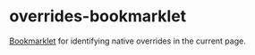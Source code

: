 # overrides-bookmarklet
[Bookmarklet](javascript:(function()%7B%22use%20strict%22%3Bvar%20_typeof%3D%22function%22%3D%3Dtypeof%20Symbol%26%26%22symbol%22%3D%3Dtypeof%20Symbol.iterator%3Ffunction(e)%7Breturn%20typeof%20e%7D%3Afunction(e)%7Breturn%20e%26%26%22function%22%3D%3Dtypeof%20Symbol%26%26e.constructor%3D%3D%3DSymbol%26%26e!%3D%3DSymbol.prototype%3F%22symbol%22%3Atypeof%20e%7D%3B!function%20checkWindowOverrides(win)%7Bif(!Object.getOwnPropertyNames)return%3Bvar%20overridden%3D%5B%5D%2Ciframe%3Dvoid%200%2CfreshWindow%3Dvoid%200%2Cobjects%3Dvoid%200%2Cserializer%3Dvoid%200%3Bfunction%20setup()%7Bvar%20e%3Dwin.document%3B(iframe%3De.createElement(%22iframe%22)).style.display%3D%22none%22%2Ciframe.src%3D%22javascript%3Afalse%22%2Ce.getElementsByTagName(%22script%22)%5B0%5D.parentNode.appendChild(iframe)%2CfreshWindow%3Diframe.contentWindow%2Cobjects%3DgetKeys(freshWindow)%2Cserializer%3Diframe.contentWindow.Function.prototype.toString%7Dfunction%20teardown()%7Biframe.parentNode.removeChild(iframe)%7Dfunction%20checkWindowObject(e)%7B!1%3D%3D%3DisNativeFunction(e)%26%26overridden.push(e.join(%22.%22))%7Dfunction%20fromKey(e)%7Bvar%20t%3Dwin%3Bfor(e%3D%5B%5D.slice.call(e)%3Bt%26%26e.length%3B)try%7Bt%3Dt%5Be.shift()%5D%7Dcatch(e)%7Breturn%7Dreturn%20t%7Dfunction%20isNativeFunction(key)%7Bvar%20fn%3DfromKey(key)%3Bif(%22function%22%3D%3Dtypeof%20fn)%7Bif(!isNonNativeFunction(fn))return!0%3Bvar%20joined%3Dkey.join(%22.%22)%3Btry%7Breturn%20window.unsafeGlobal%3Dfn%2Ceval(%22delete%20%22%2Bjoined)%2CisNonNativeFunction(fromKey(key))%7Dfinally%7Beval(joined%2B%22%20%3D%20unsafeGlobal%22)%2Cdelete%20window.unsafeGlobal%7Dreturn!1%7D%7Dfunction%20toString(e)%7Breturn%20serializer.call(e)%7Dfunction%20isNonNativeFunction(e)%7Breturn%22function%22%3D%3Dtypeof%20e%26%26!%2F%5C%5Bnative%20code%5C%5D%2F.test(toString(e))%7Dfunction%20getKeys(e)%7Bvar%20t%3DObject.getOwnPropertyNames(e)%3Bfor(var%20o%20in%20e)-1%3D%3D%3Dt.indexOf(o)%26%26t.push(o)%3Breturn%20t%7Dsetup()%3Bfor(var%20objectIndex%3D0%3BobjectIndex%3Cobjects.length%3BobjectIndex%2B%2B)%7Bvar%20objectKey%3Dobjects%5BobjectIndex%5D%3Bif(!(-1%3C%5B%22window%22%2C%22self%22%2C%22top%22%2C%22parent%22%2C%22frames%22%5D.indexOf(objectKey))%26%26(freshWindow%5BobjectKey%5D%26%26(%22object%22%3D%3D%3D_typeof(freshWindow%5BobjectKey%5D)%7C%7C%22function%22%3D%3Dtypeof%20freshWindow%5BobjectKey%5D)))%7BcheckWindowObject(%5BobjectKey%5D)%3Bvar%20propertyNames%3D%5B%5D%3Btry%7BpropertyNames%3DgetKeys(freshWindow%5BobjectKey%5D)%7Dcatch(e)%7B%7Dfor(var%20i%3D0%3Bi%3CpropertyNames.length%3Bi%2B%2B)checkWindowObject(%5BobjectKey%2CpropertyNames%5Bi%5D%5D)%3Bif(freshWindow%5BobjectKey%5D.prototype)%7BpropertyNames%3DgetKeys(freshWindow%5BobjectKey%5D.prototype)%3Bfor(var%20_i%3D0%3B_i%3CpropertyNames.length%3B_i%2B%2B)checkWindowObject(%5BobjectKey%2C%22prototype%22%2CpropertyNames%5B_i%5D%5D)%7D%7D%7Dteardown()%2Cconsole.warn(%22checkWindowOverrides%22%2Coverridden)%7D(window)%3B%7D)()) for identifying native overrides in the current page. 
